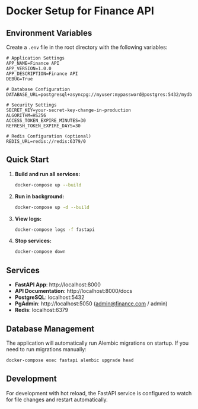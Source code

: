 # Docker Setup for Finance API

## Environment Variables

Create a `.env` file in the root directory with the following variables:

```env
# Application Settings
APP_NAME=Finance API
APP_VERSION=1.0.0
APP_DESCRIPTION=Finance API
DEBUG=True

# Database Configuration
DATABASE_URL=postgresql+asyncpg://myuser:mypassword@postgres:5432/mydb

# Security Settings
SECRET_KEY=your-secret-key-change-in-production
ALGORITHM=HS256
ACCESS_TOKEN_EXPIRE_MINUTES=30
REFRESH_TOKEN_EXPIRE_DAYS=30

# Redis Configuration (optional)
REDIS_URL=redis://redis:6379/0
```

## Quick Start

1. **Build and run all services:**
   ```bash
   docker-compose up --build
   ```

2. **Run in background:**
   ```bash
   docker-compose up -d --build
   ```

3. **View logs:**
   ```bash
   docker-compose logs -f fastapi
   ```

4. **Stop services:**
   ```bash
   docker-compose down
   ```

## Services

- **FastAPI App**: http://localhost:8000
- **API Documentation**: http://localhost:8000/docs
- **PostgreSQL**: localhost:5432
- **PgAdmin**: http://localhost:5050 (admin@finance.com / admin)
- **Redis**: localhost:6379

## Database Management

The application will automatically run Alembic migrations on startup. If you need to run migrations manually:

```bash
docker-compose exec fastapi alembic upgrade head
```

## Development

For development with hot reload, the FastAPI service is configured to watch for file changes and restart automatically.
